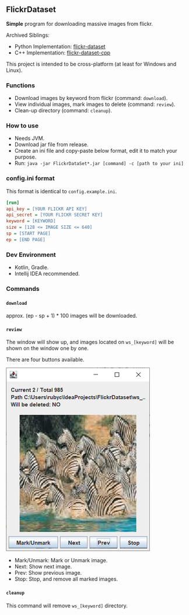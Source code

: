 ## FlickrDataset

**Simple** program for downloading massive images from flickr.

Archived Siblings:
- Python Implementation: [flickr-dataset](https://github.com/rubycho/flickr-dataset/)
- C++ Implementation: [flickr-dataset-cpp](https://github.com/rubycho/flickr-dataset-cpp/)

This project is intended to be cross-platform
(at least for Windows and Linux).

### Functions

- Download images by keyword from flickr (command: `download`).
- View individual images, mark images to delete (command: `review`).
- Clean-up directory (command: `cleanup`).

### How to use

- Needs JVM.
- Download jar file from release.
- Create an ini file and copy-paste below format,
    edit it to match your purpose.
- Run: `java -jar FlickrDataSet*.jar [command] -c [path to your ini]`

### config.ini format

This format is identical to `config.example.ini`.

```ini
[run]
api_key = [YOUR FLICKR API KEY]
api_secret = [YOUR FLICKR SECRET KEY]
keyword = [KEYWORD]
size = [128 <= IMAGE SIZE <= 640]
sp = [START PAGE]
ep = [END PAGE]
```

### Dev Environment

- Kotlin, Gradle.
- Intellij IDEA recommended.

### Commands

#### `download`

approx. (ep - sp + 1) * 100 images will be downloaded.

#### `review`

The window will show up, and images located on `ws_[keyword]` 
will be shown on the window one by one.

There are four buttons available.

![screenshot](.github/screenshot.png)

- Mark/Unmark: Mark or Unmark image.
- Next: Show next image.
- Prev: Show previous image.
- Stop: Stop, and remove all marked images.

#### `cleanup`

This command will remove `ws_[keyword]` directory.
